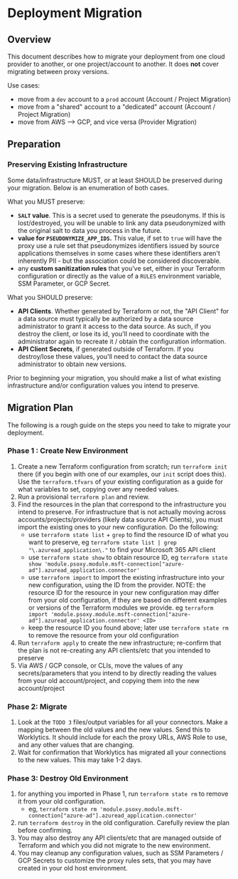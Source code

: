 # Deployment Migration

## Overview
This document describes how to migrate your deployment from one cloud provider to another, or
one project/account to another. It does **not** cover migrating between proxy versions.

Use cases:
  - move from a `dev` account to a `prod` account (Account / Project Migration)
  - move from a "shared" account to a "dedicated" account (Account / Project Migration)
  - move from AWS --> GCP, and vice versa (Provider Migration)

## Preparation

### Preserving Existing Infrastructure

Some data/infrastructure MUST, or at least SHOULD be preserved during your migration. Below is
an enumeration of both cases.

What you MUST preserve:
  - **`SALT` value**. This is a secret used to generate the pseudonyms. If this is lost/destroyed,
    you will be unable to link any data pseudonymized with the original salt to data you process in
    the future.
  - **value for `PSEUDONYMIZE_APP_IDS`.** This value, if set to `true` will have the proxy use a rule
    set that pseudonymizes identifiers issued by source applications themselves in some cases where
    these identifiers aren't inherently PII - but the association could be considered discoverable.
  - any **custom sanitization rules** that you've set, either in your Terraform configuration
    or directly as the value of a `RULES` environment variable, SSM Parameter, or GCP Secret.

What you SHOULD preserve:
  - **API Clients**. Whether generated by Terraform or not, the "API Client" for a data source must
    typically be authorized by a data source administrator to grant it access to the data source. As
    such, if you destroy the client, or lose its id, you'll need to coordinate with the administrator
    again to recreate it / obtain the configuration information.
  - **API Client Secrets**, if generated outside of Terraform. If you destroy/lose these values,
    you'll need to contact the data source administrator to obtain new versions.

Prior to beginning your migration, you should make a list of what existing infrastructure and/or
configuration values you intend to preserve.

## Migration Plan

The following is a rough guide on the steps you need to take to migrate your deployment.

### Phase 1 : Create New Environment
  1. Create a new Terraform configuration from scratch; run `terraform init` there (if you begin
     with one of our examples, our `init` script does this). Use the `terraform.tfvars` of your
     existing configuration as a guide for what variables to set, copying over any needed values.
  2. Run a provisional `terraform plan` and review.
  3. Find the resources in the plan that correspond to the infrastructure you intend to preserve.
     For infrastructure that is not actually moving across accounts/projects/providers (likely data
     source API Clients), you must import the existing ones to your new configuration. Do the
     following:
       - use `terraform state list` + `grep` to find the resource ID of what you want to preserve,
         eg `terraform state list | grep "\.azuread_application\."` to find your Microsoft 365 API client
       - use `terraform state show` to obtain resource ID,
         eg `terraform state show 'module.psoxy.module.msft-connection["azure-ad"].azuread_application.connector'`
       - use `terraform import` to import the existing infrastructure into your new configuration,
         using the ID from the provider. NOTE: the resource ID for the resource in your new configuration
         may differ from your old configuration, if they are based on different examples or versions
         of the Terraform modules we provide.
            eg `terraform import 'module.psoxy.module.msft-connection["azure-ad"].azuread_application.connector' <ID>`
       - keep the resource ID you found above; later use `terraform state rm` to remove the resource
         from your old configuration
  4. Run `terraform apply` to create the new infrastructure; re-confirm that the plan is not
     re-creating any API clients/etc that you intended to preserve
  5. Via AWS / GCP console, or CLIs, move the values of any secrets/parameters that you intend to
     by directly reading the values from your old account/project, and copying them into the new
     account/project

### Phase 2: Migrate
   1. Look at the `TODO 3` files/output variables for all your connectors.  Make a mapping between
      the old values and the new values. Send this to Worklytics. It should include for each the
      proxy URLs, AWS Role to use, and any other values that are changing.
   2. Wait for confirmation that Worklytics has migrated all your connections to the new values.
      This may take 1-2 days.

### Phase 3: Destroy Old Environment
  1. for anything you imported in Phase 1, run `terraform state rm` to remove it from your old
     configuration.
       - eg, `terraform state rm 'module.psoxy.module.msft-connection["azure-ad"].azuread_application.connector'`
  2. run `terraform destroy` in the old configuration. Carefully review the plan before
     confirming.
  3. You may also destroy any API clients/etc that are managed outside of Terraform and which you
     did not migrate to the new environment.
  4. You may cleanup any configuration values, such as SSM Parameters / GCP Secrets to customize
     the proxy rules sets, that you may have created in your old host environment.

